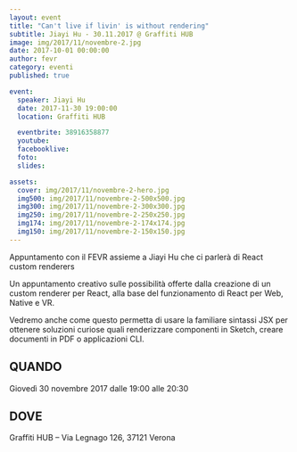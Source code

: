 ```yaml
---
layout: event
title: "Can't live if livin' is without rendering"
subtitle: Jiayi Hu - 30.11.2017 @ Graffiti HUB
image: img/2017/11/novembre-2.jpg
date: 2017-10-01 00:00:00
author: fevr
category: eventi
published: true

event:
  speaker: Jiayi Hu
  date: 2017-11-30 19:00:00
  location: Graffiti HUB

  eventbrite: 38916358877
  youtube:
  facebooklive: 
  foto: 
  slides:

assets:
  cover: img/2017/11/novembre-2-hero.jpg
  img500: img/2017/11/novembre-2-500x500.jpg
  img300: img/2017/11/novembre-2-300x300.jpg
  img250: img/2017/11/novembre-2-250x250.jpg
  img174: img/2017/11/novembre-2-174x174.jpg
  img150: img/2017/11/novembre-2-150x150.jpg
---
```


Appuntamento con il FEVR assieme a Jiayi Hu che ci parlerà di React custom renderers

Un appuntamento creativo sulle possibilità offerte dalla creazione di un custom renderer per React, 
alla base del funzionamento di React per Web, Native e VR.

Vedremo anche come questo permetta di usare la familiare sintassi JSX per ottenere soluzioni 
curiose quali renderizzare componenti in Sketch, creare documenti in PDF o applicazioni CLI.

## QUANDO

Giovedì 30 novembre 2017 dalle 19:00 alle 20:30

## DOVE

Graffiti HUB – Via Legnago 126, 37121 Verona
